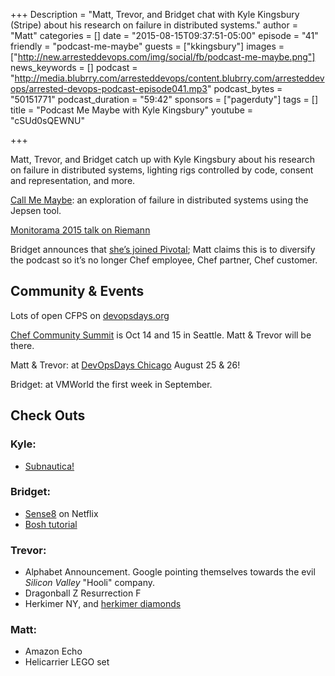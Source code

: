 +++
Description = "Matt, Trevor, and Bridget chat with Kyle Kingsbury (Stripe) about his research on failure in distributed systems."
author = "Matt"
categories = []
date = "2015-08-15T09:37:51-05:00"
episode = "41"
friendly = "podcast-me-maybe"
guests = ["kkingsbury"]
images = ["http://new.arresteddevops.com/img/social/fb/podcast-me-maybe.png"]
news_keywords = []
podcast = "http://media.blubrry.com/arresteddevops/content.blubrry.com/arresteddevops/arrested-devops-podcast-episode041.mp3"
podcast_bytes = "50151771"
podcast_duration = "59:42"
sponsors = ["pagerduty"]
tags = []
title = "Podcast Me Maybe with Kyle Kingsbury"
youtube = "cSUd0sQEWNU"

+++

Matt, Trevor, and Bridget catch up with Kyle Kingsbury about his research on failure in distributed systems, lighting rigs controlled by code, consent and representation, and more.

[Call Me Maybe](https://aphyr.com/tags/jepsen): an exploration of failure in distributed systems using the Jepsen tool.

[Monitorama 2015 talk on Riemann](https://aphyr.com/media/talks/2015/monitorama.pdf)

Bridget announces that [she’s joined Pivotal](https://twitter.com/bridgetkromhout/status/627120141109723136); Matt claims this is to diversify the podcast so it’s no longer Chef employee, Chef partner, Chef customer.

## Community & Events

Lots of open CFPS on [devopsdays.org](http://devopsdays.org/)

[Chef Community Summit](https://www.chef.io/summit/) is Oct 14 and 15 in Seattle. Matt & Trevor will be there.

Matt & Trevor: at [DevOpsDays Chicago](http://www.devopsdays.org/events/2015-chicago/) August 25 & 26!

Bridget: at VMWorld the first week in September.

## Check Outs

### Kyle:

* [Subnautica!](http://store.steampowered.com/app/264710/)


### Bridget:

* [Sense8](https://www.netflix.com/title/80025744) on Netflix
* [Bosh tutorial](http://mariash.github.io/learn-bosh/)


### Trevor:

* Alphabet Announcement. Google pointing themselves towards the evil _Silicon Valley_ "Hooli" company.
* Dragonball Z Resurrection F
* Herkimer NY, and [herkimer diamonds](https://upload.wikimedia.org/wikipedia/commons/thumb/1/1d/Herkimer_Diamant_-_Middleville%2C_County_of_Herkimer%2C_NY%2C_USA.JPG/800px-Herkimer_Diamant_-_Middleville%2C_County_of_Herkimer%2C_NY%2C_USA.JPG)


### Matt:

* Amazon Echo
* Helicarrier LEGO set
